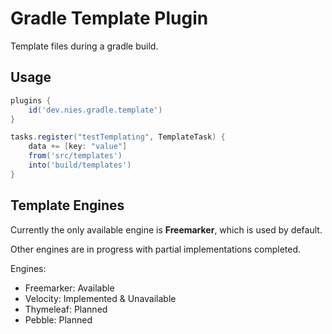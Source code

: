 # Gradle Template Plugin

Template files during a gradle build.

## Usage

```groovy
plugins {
    id('dev.nies.gradle.template')
}

tasks.register("testTemplating", TemplateTask) {
    data += [key: "value"]
    from('src/templates')
    into('build/templates')
}
```

## Template Engines

Currently the only available engine is **Freemarker**, which is used by default.

Other engines are in progress with partial implementations completed.

Engines:

- Freemarker: Available
- Velocity: Implemented & Unavailable
- Thymeleaf: Planned
- Pebble: Planned
